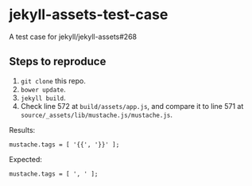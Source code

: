 # jekyll-assets-test-case
A test case for jekyll/jekyll-assets#268

## Steps to reproduce

1. `git clone` this repo.
2. `bower update`.
3. `jekyll build`.
4. Check line 572 at `build/assets/app.js`, and compare it to line 571 at `source/_assets/lib/mustache.js/mustache.js`.

Results:

    mustache.tags = [ '{{', '}}' ];

Expected:

    mustache.tags = [ ', ' ];
